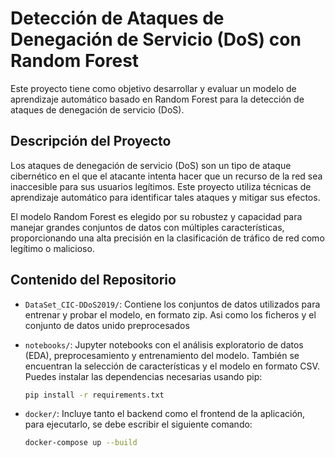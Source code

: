 # Detección de Ataques de Denegación de Servicio (DoS) con Random Forest

Este proyecto tiene como objetivo desarrollar y evaluar un modelo de aprendizaje automático basado en Random Forest para la detección de ataques de denegación de servicio (DoS). 

## Descripción del Proyecto

Los ataques de denegación de servicio (DoS) son un tipo de ataque cibernético en el que el atacante intenta hacer que un recurso de la red sea inaccesible para sus usuarios legítimos. Este proyecto utiliza técnicas de aprendizaje automático para identificar tales ataques y mitigar sus efectos.

El modelo Random Forest es elegido por su robustez y capacidad para manejar grandes conjuntos de datos con múltiples características, proporcionando una alta precisión en la clasificación de tráfico de red como legítimo o malicioso.

## Contenido del Repositorio

- `DataSet_CIC-DDoS2019/`: Contiene los conjuntos de datos utilizados para entrenar y probar el modelo, en formato zip. Asi como los ficheros y el conjunto de datos unido preprocesados
- `notebooks/`: Jupyter notebooks con el análisis exploratorio de datos (EDA), preprocesamiento y entrenamiento del modelo. También se encuentran la selección de características y el modelo en formato CSV.
Puedes instalar las dependencias necesarias usando pip:
    ```bash
    pip install -r requirements.txt
    ```

- `docker/`: Incluye tanto el backend como el frontend de la aplicación, para ejecutarlo, se debe escribir el siguiente comando:

    ```bash
    docker-compose up --build
    ```


